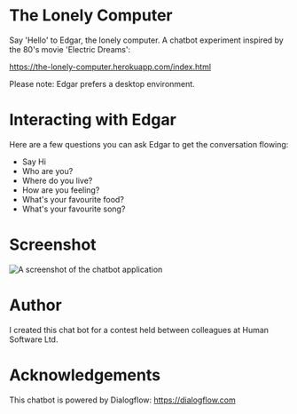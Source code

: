 # The Lonely Computer
Say 'Hello' to Edgar, the lonely computer. A chatbot experiment inspired by the 80's movie 'Electric Dreams':

https://the-lonely-computer.herokuapp.com/index.html

Please note: Edgar prefers a desktop environment.

# Interacting with Edgar

Here are a few questions you can ask Edgar to get the conversation flowing:
* Say Hi
* Who are you?
* Where do you live?
* How are you feeling?
* What's your favourite food?
* What's your favourite song?

# Screenshot
![A screenshot of the chatbot application](https://the-lonely-computer.herokuapp.com/images/preview.png)

# Author

I created this chat bot for a contest held between colleagues at Human Software Ltd. 

# Acknowledgements 

This chatbot is powered by Dialogflow:
https://dialogflow.com
